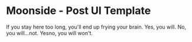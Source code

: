 # Moonside - Post UI Template

If you stay here too long, you'll end up frying your brain. Yes, you will. No, you will...not. Yesno, you will won't.

